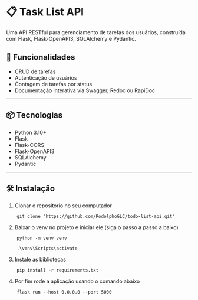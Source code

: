 # 📋 Task List API

Uma API RESTful para gerenciamento de tarefas dos usuários, construída com Flask, Flask-OpenAPI3, SQLAlchemy e Pydantic.

## 🚀 Funcionalidades

- CRUD de tarefas
- Autenticação de usuários
- Contagem de tarefas por status
- Documentação interativa via Swagger, Redoc ou RapiDoc

---

## 📦 Tecnologias

- Python 3.10+
- Flask
- Flask-CORS
- Flask-OpenAPI3
- SQLAlchemy
- Pydantic

---

## 🛠️ Instalação

1. Clonar o repositorio no seu computador
```
    git clone "https://github.com/RodolphoGLC/todo-list-api.git"
```

2. Baixar o venv no projeto e iniciar ele (siga o passo a passo a baixo)

```
    python -m venv venv
```

```
    .\venv\Scripts\activate
```

3. Instale as bibliotecas

```
    pip install -r requirements.txt
```

4. Por fim rode a aplicação usando o comando abaixo

```
    flask run --host 0.0.0.0 --port 5000
```
